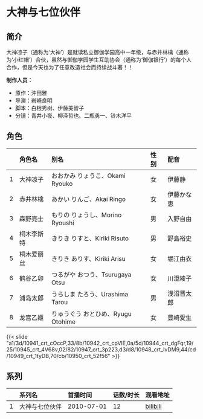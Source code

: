 # 大神与七位伙伴


## 简介

大神凉子（通称为‘大神’）是就读私立御伽学园高中一年级，与赤井林檎（通称为‘小红帽’）合伙，虽然与御伽学园学生互助协会（通称为‘御伽银行’）的每个人合作，但是今天也为了任意改造社会而持续战斗著！！

**制作人员：**
- 原作：沖田雅
- 导演：岩崎良明
- 脚本：白根秀树、伊藤美智子
- 分镜：青井小夜、柳泽哲也、二瓶勇一、铃木洋平

## 角色

|     |   角色名   |   别名  | 性别 |  配音  |
|:--- |:------  |:----      |:---  |:--   |
| 1 | 大神凉子 | おおかみ りょうこ、Okami Ryouko | 女 | 伊藤静 |
| 2 | 赤井林檎 | あかい りんご、Akai Ringo | 女 | 伊藤かな恵 |
| 3 | 森野亮士 | もりの りょうし、Morino Ryoushi | 男 | 入野自由 |
| 4 | 桐木李斯特 | きりき りすと、Kiriki Risuto | 男 | 野島裕史 |
| 5 | 桐木爱丽丝 | きりき ありす、Kiriki Arisu | 女 | 堀江由衣 |
| 6 | 鹤谷乙卯 | つるがや おつう、Tsurugaya Otsu | 女 | 川澄綾子 |
| 7 | 浦岛太郎 | うらしま たろう、Urashima Tarou | 男 | 浅沼晋太郎 |
| 8 | 龙宫乙姬 | りゅうぐう おとひめ、Ryugu Otohime | 女 | 豊崎愛生 |

{{< slide "a1/3d/10941_crt_cOccP,33/8b/10942_crt_cpVIE,0a/5d/10944_crt_dgFqr,19/25/10945_crt_4V68v,02/82/10947_crt_3p223,d3/d8/10948_crt_lvDM9,44/cd/10949_crt_1tyDB,70/cb/10950_crt_52f56" >}}

## 系列

|     |   系列名   |   首播时间  | 话数/时长  | 观看地址 |
|:---  |:------    |:----      |:---       |:---  |
| 1 | 大神与七位伙伴 | 2010-07-01 | 12 | [bilibili](https://www.bilibili.com/bangumi/play/ss981)  |



